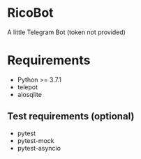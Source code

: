 # RicoBot
A little Telegram Bot (token not provided)

# Requirements
   * Python >= 3.7.1
   * telepot
   * aiosqlite

## Test requirements (optional)
   * pytest
   * pytest-mock
   * pytest-asyncio

